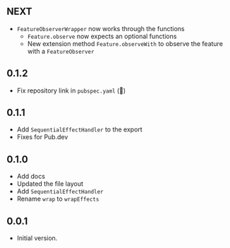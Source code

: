 ## NEXT

- `FeatureObserverWrapper` now works through the functions
  - `Feature.observe` now expects an optional functions
  - New extension method `Feature.observeWith` to observe the feature with a `FeatureObserver`

## 0.1.2

- Fix repository link in `pubspec.yaml` (🫠)

## 0.1.1

- Add `SequentialEffectHandler` to the export
- Fixes for Pub.dev

## 0.1.0

- Add docs
- Updated the file layout
- Add `SequentialEffectHandler`
- Rename `wrap` to `wrapEffects`

## 0.0.1

- Initial version.
